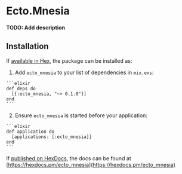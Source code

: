 # Ecto.Mnesia

**TODO: Add description**

## Installation

If [available in Hex](https://hex.pm/docs/publish), the package can be installed as:

  1. Add `ecto_mnesia` to your list of dependencies in `mix.exs`:

    ```elixir
    def deps do
      [{:ecto_mnesia, "~> 0.1.0"}]
    end
    ```

  2. Ensure `ecto_mnesia` is started before your application:

    ```elixir
    def application do
      [applications: [:ecto_mnesia]]
    end
    ```

If [published on HexDocs](https://hex.pm/docs/tasks#hex_docs), the docs can
be found at [https://hexdocs.pm/ecto_mnesia](https://hexdocs.pm/ecto_mnesia)

